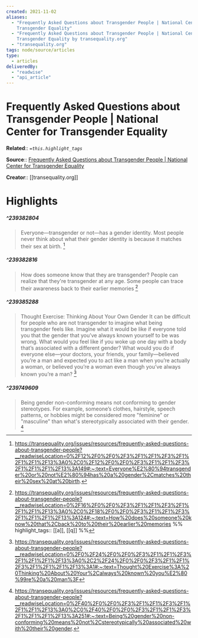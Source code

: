 ```yaml
---
created: 2021-11-02
aliases:
  - "Frequently Asked Questions about Transgender People | National Center for
    Transgender Equality"
  - "Frequently Asked Questions about Transgender People | National Center for
    Transgender Equality by transequality.org"
  - "transequality.org"
tags: node/source/articles
type:
  - articles
deliveredBy:
  - "readwise"
  - "api_article"
---
```

# Frequently Asked Questions about Transgender People | National Center for Transgender Equality

**Related**:: 
*`=this.highlight_tags`*

**Source**:: [Frequently Asked Questions about Transgender People | National Center for Transgender Equality](https://transequality.org/issues/resources/frequently-asked-questions-about-transgender-people)

**Creator**:: [[transequality.org]]

# Highlights
##### ^239382804
  
> Everyone—transgender or not—has a gender identity. Most people never think about what their gender identity is because it matches their sex at birth. 
  [^239382804]

[^239382804]:  https://transequality.org/issues/resources/frequently-asked-questions-about-transgender-people?__readwiseLocation=0%2F12%2F0%2F0%2F3%2F1%2F1%2F3%2F1%2F1%2F1%2F13%3A0%2C0%2F12%2F0%2F0%2F3%2F1%2F1%2F3%2F1%2F1%2F1%2F13%3A149#:~:text=Everyone%E2%80%94transgender%20or%20not%E2%80%94has%20a%20gender%2Cmatches%20their%20sex%20at%20birth.

##### ^239382816
  
> How does someone know that they are transgender?
> People can realize that they're transgender at any age. Some people can trace their awareness back to their earlier memories 
  [^239382816]

[^239382816]:  https://transequality.org/issues/resources/frequently-asked-questions-about-transgender-people?__readwiseLocation=0%2F16%2F0%2F0%2F3%2F1%2F1%2F3%2F1%2F1%2F1%2F13%3A0%2C0%2F18%2F0%2F0%2F3%2F1%2F1%2F3%2F1%2F1%2F1%2F13%3A124#:~:text=How%20does%20someone%20know%20that%2Cback%20to%20their%20earlier%20memories
%%
highlight_tags:: [[a]], [[q]]
%%
##### ^239385288
  
> Thought Exercise: Thinking About Your Own Gender
> It can be difficult for people who are not transgender to imagine what being transgender feels like. Imagine what it would be like if everyone told you that the gender that you’ve always known yourself to be was wrong. What would you feel like if you woke up one day with a body that’s associated with a different gender? What would you do if everyone else—your doctors, your friends, your family—believed you’re a man and expected you to act like a man when you’re actually a woman, or believed you’re a woman even though you’ve always known you’re a man? 
  [^239385288]

[^239385288]:  https://transequality.org/issues/resources/frequently-asked-questions-about-transgender-people?__readwiseLocation=0%2F0%2F24%2F0%2F0%2F3%2F1%2F1%2F3%2F1%2F1%2F1%2F13%3A0%2C2%2F24%2F0%2F0%2F3%2F1%2F1%2F3%2F1%2F1%2F1%2F13%3A1#:~:text=Thought%20Exercise%3A%20Thinking%20About%20Your%2Calways%20known%20you%E2%80%99re%20a%20man%3F

##### ^239749609
  
> Being gender non-conforming means not conforming to gender stereotypes. For example, someone’s clothes, hairstyle, speech patterns, or hobbies might be considered more "feminine" or "masculine" than what's stereotypically associated with their gender. 
  [^239749609]

[^239749609]:  https://transequality.org/issues/resources/frequently-asked-questions-about-transgender-people?__readwiseLocation=0%2F40%2F0%2F0%2F3%2F1%2F1%2F3%2F1%2F1%2F1%2F13%3A0%2C0%2F40%2F0%2F0%2F3%2F1%2F1%2F3%2F1%2F1%2F1%2F13%3A251#:~:text=Being%20gender%20non-conforming%20means%20not%2Cstereotypically%20associated%20with%20their%20gender.

